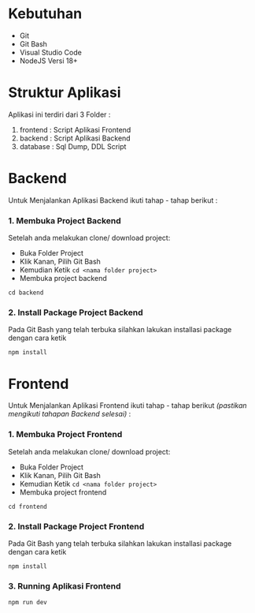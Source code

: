 # Kebutuhan
- Git
- Git Bash
- Visual Studio Code
- NodeJS Versi 18+

# Struktur Aplikasi
Aplikasi ini terdiri dari 3 Folder :
1. frontend : Script Aplikasi Frontend
2. backend  : Script Aplikasi Backend
3. database : Sql Dump, DDL Script

# Backend
Untuk Menjalankan Aplikasi Backend ikuti tahap - tahap berikut :

### 1. Membuka Project Backend
Setelah anda melakukan clone/ download project:
- Buka Folder Project
- Klik Kanan, Pilih Git Bash
- Kemudian Ketik `cd <nama folder project>`
- Membuka project backend
```
cd backend
```
### 2. Install Package Project Backend
Pada Git Bash yang telah terbuka silahkan lakukan installasi package dengan cara ketik
```
npm install
```





# Frontend
Untuk Menjalankan Aplikasi Frontend ikuti tahap - tahap berikut <i>(pastikan mengikuti tahapan Backend selesai)</i> :

### 1. Membuka Project Frontend
Setelah anda melakukan clone/ download project:
- Buka Folder Project
- Klik Kanan, Pilih Git Bash
- Kemudian Ketik `cd <nama folder project>`
- Membuka project frontend
```
cd frontend
```
### 2. Install Package Project Frontend
Pada Git Bash yang telah terbuka silahkan lakukan installasi package dengan cara ketik
```
npm install
```
### 3. Running Aplikasi Frontend
```
npm run dev
```

